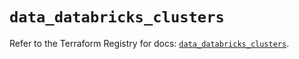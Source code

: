 # `data_databricks_clusters`

Refer to the Terraform Registry for docs: [`data_databricks_clusters`](https://registry.terraform.io/providers/databricks/databricks/1.46.0/docs/data-sources/clusters).

